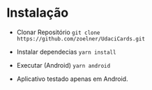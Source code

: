 # Instalação

* Clonar Repositório
  `git clone https://github.com/zoelner/UdaciCards.git`

* Instalar dependecias
  `yarn install`

* Executar (Android)
  `yarn android`

* Aplicativo testado apenas em Android.
